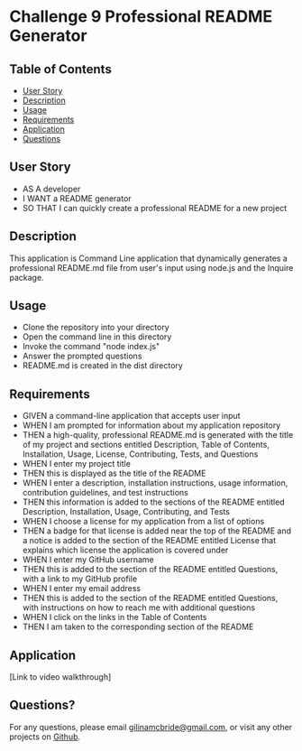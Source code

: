 # Challenge 9 Professional README Generator

## Table of Contents

- [User Story](#user-story)
- [Description](#description)
- [Usage](#usage)
- [Requirements](#requirements)
- [Application](#application)
- [Questions](#questions)

## User Story

- AS A developer
- I WANT a README generator
- SO THAT I can quickly create a professional README for a new project

## Description

This application is Command Line application that dynamically generates a professional README.md file from user's input using node.js and the Inquire package.

## Usage

- Clone the repository into your directory
- Open the command line in this directory
- Invoke the command "node index.js"
- Answer the prompted questions
- README.md is created in the dist directory

## Requirements

- GIVEN a command-line application that accepts user input
- WHEN I am prompted for information about my application repository
- THEN a high-quality, professional README.md is generated with the title of my project and sections entitled Description, Table of Contents, Installation, Usage, License, Contributing, Tests, and Questions
- WHEN I enter my project title
- THEN this is displayed as the title of the README
- WHEN I enter a description, installation instructions, usage information, contribution guidelines, and test instructions
- THEN this information is added to the sections of the README entitled Description, Installation, Usage, Contributing, and Tests
- WHEN I choose a license for my application from a list of options
- THEN a badge for that license is added near the top of the README and a notice is added to the section of the README entitled License that explains which license the application is covered under
- WHEN I enter my GitHub username
- THEN this is added to the section of the README entitled Questions, with a link to my GitHub profile
- WHEN I enter my email address
- THEN this is added to the section of the README entitled Questions, with instructions on how to reach me with additional questions
- WHEN I click on the links in the Table of Contents
- THEN I am taken to the corresponding section of the README

## Application

[Link to video walkthrough]

## Questions?

For any questions, please email gilinamcbride@gmail.com, or visit any other projects on [Github](github.com/gilinamcbride).
